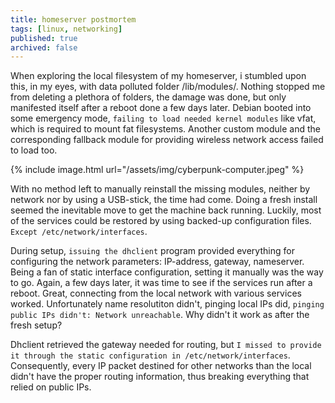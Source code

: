 ```yaml
---
title: homeserver postmortem
tags: [linux, networking]
published: true
archived: false
---
```

When exploring the local filesystem of my homeserver, i stumbled upon this, in my eyes, with data polluted folder /lib/modules/. Nothing stopped me from deleting a plethora of folders, the damage was done, but only manifested itself after a reboot done a few days later. Debian booted into some emergency mode, `failing to load needed kernel modules` like vfat, which is required to mount fat filesystems. Another custom module and the corresponding fallback module for providing wireless network access failed to load too.

{% include image.html url="/assets/img/cyberpunk-computer.jpeg" %}

With no method left to manually reinstall the missing modules, neither by network nor by using a USB-stick, the time had come. Doing a fresh install seemed the inevitable move to get the machine back running. Luckily, most of the services could be restored by using backed-up configuration files. `Except /etc/network/interfaces`.

During setup, `issuing the dhclient` program provided everything for configuring the network parameters: IP-address, gateway, nameserver. Being a fan of static interface configuration, setting it manually was the way to go. Again, a few days later, it was time to see if the services run after a reboot. Great, connecting from the local network with various services worked. Unfortunately name resolutiton didn't, pinging local IPs did, `pinging public IPs didn't: Network unreachable`. Why didn't it work as after the fresh setup?

Dhclient retrieved the gateway needed for routing, but `I missed to provide it through the static configuration in /etc/network/interfaces`. Consequently, every IP packet destined for other networks than the local didn't have the proper routing information, thus breaking everything that relied on public IPs.